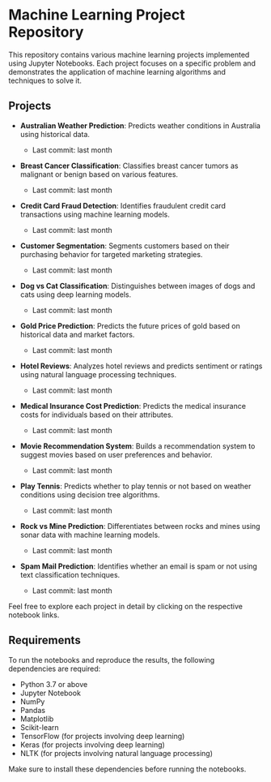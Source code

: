 # Machine Learning Project Repository

This repository contains various machine learning projects implemented using Jupyter Notebooks. Each project focuses on a specific problem and demonstrates the application of machine learning algorithms and techniques to solve it.

## Projects

- **Australian Weather Prediction**: Predicts weather conditions in Australia using historical data.
  - Last commit: last month

- **Breast Cancer Classification**: Classifies breast cancer tumors as malignant or benign based on various features.
  - Last commit: last month

- **Credit Card Fraud Detection**: Identifies fraudulent credit card transactions using machine learning models.
  - Last commit: last month

- **Customer Segmentation**: Segments customers based on their purchasing behavior for targeted marketing strategies.
  - Last commit: last month

- **Dog vs Cat Classification**: Distinguishes between images of dogs and cats using deep learning models.
  - Last commit: last month

- **Gold Price Prediction**: Predicts the future prices of gold based on historical data and market factors.
  - Last commit: last month

- **Hotel Reviews**: Analyzes hotel reviews and predicts sentiment or ratings using natural language processing techniques.
  - Last commit: last month

- **Medical Insurance Cost Prediction**: Predicts the medical insurance costs for individuals based on their attributes.
  - Last commit: last month

- **Movie Recommendation System**: Builds a recommendation system to suggest movies based on user preferences and behavior.
  - Last commit: last month

- **Play Tennis**: Predicts whether to play tennis or not based on weather conditions using decision tree algorithms.
  - Last commit: last month

- **Rock vs Mine Prediction**: Differentiates between rocks and mines using sonar data with machine learning models.
  - Last commit: last month

- **Spam Mail Prediction**: Identifies whether an email is spam or not using text classification techniques.
  - Last commit: last month

Feel free to explore each project in detail by clicking on the respective notebook links.

## Requirements

To run the notebooks and reproduce the results, the following dependencies are required:

- Python 3.7 or above
- Jupyter Notebook
- NumPy
- Pandas
- Matplotlib
- Scikit-learn
- TensorFlow (for projects involving deep learning)
- Keras (for projects involving deep learning)
- NLTK (for projects involving natural language processing)

Make sure to install these dependencies before running the notebooks.
